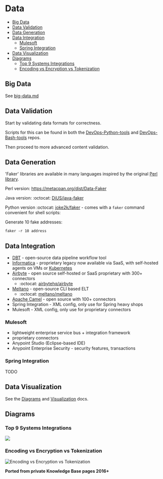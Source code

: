 # Data

<!-- INDEX_START -->

- [Big Data](#big-data)
- [Data Validation](#data-validation)
- [Data Generation](#data-generation)
- [Data Integration](#data-integration)
  - [Mulesoft](#mulesoft)
  - [Spring Integration](#spring-integration)
- [Data Visualization](#data-visualization)
- [Diagrams](#diagrams)
  - [Top 9 Systems Integrations](#top-9-systems-integrations)
  - [Encoding vs Encryption vs Tokenization](#encoding-vs-encryption-vs-tokenization)

<!-- INDEX_END -->

## Big Data

See [big-data.md](big-data.md)

## Data Validation

Start by validating data formats for correctness.

Scripts for this can be found in both the [DevOps-Python-tools](devops-python-tools.md)
and [DevOps-Bash-tools](devops-bash-tools.md) repos.

Then proceed to more advanced content validation.

## Data Generation

'Faker' libraries are available in many languages inspired by the original
[Perl library](https://metacpan.org/dist/Data-Faker).

Perl version: <https://metacpan.org/dist/Data-Faker>

Java version: :octocat: [DiUS/java-faker](https://github.com/DiUS/java-faker)

Python version :octocat: [joke2k/faker](https://github.com/joke2k/faker) -
comes with a `faker` command convenient for shell scripts:

Generate 10 fake addresses:

```shell
faker -r 10 address
```

## Data Integration

- [DBT](https://www.getdbt.com) - open-source data pipeline workflow tool
- [Informatica](informatica.md) - proprietary legacy now available via SaaS, with self-hosted agents on VMs or
  [Kubernetes](kubernetes.md)
- [Airbyte](https://airbyte.com/product/airbyte-open-source) - open source
  self-hosted or SaaS proprietary with 300+ connectors
  - :octocat: [airbytehq/airbyte](https://github.com/airbytehq/airbyte)
- [Meltano](https://meltano.com/) - open-source CLI based ELT
  - :octocat: [meltano/meltano](https://github.com/meltano/meltano)
- [Apache Camel](camel.md) - open source with 100+ connectors
- Spring Integration - XML config, only use for Spring heavy shops
- Mulesoft - XML config, only use for proprietary connectors

### Mulesoft

- lightweight enterprise service bus + integration framework
- proprietary connectors
- Anypoint Studio (Eclipse-based IDE)
- Anypoint Enterprise Security - security features, transactions

### Spring Integration

TODO

## Data Visualization

See the [Diagrams](diagrams.md) and [Visualization](visualization.md) docs.

## Diagrams

### Top 9 Systems Integrations

![](images/top_9_systems_integrations.gif)

### Encoding vs Encryption vs Tokenization

![Encoding vs Encryption vs Tokenization](images/encoding_vs_encryption_vs_tokenization.gif)

**Ported from private Knowledge Base pages 2016+**
